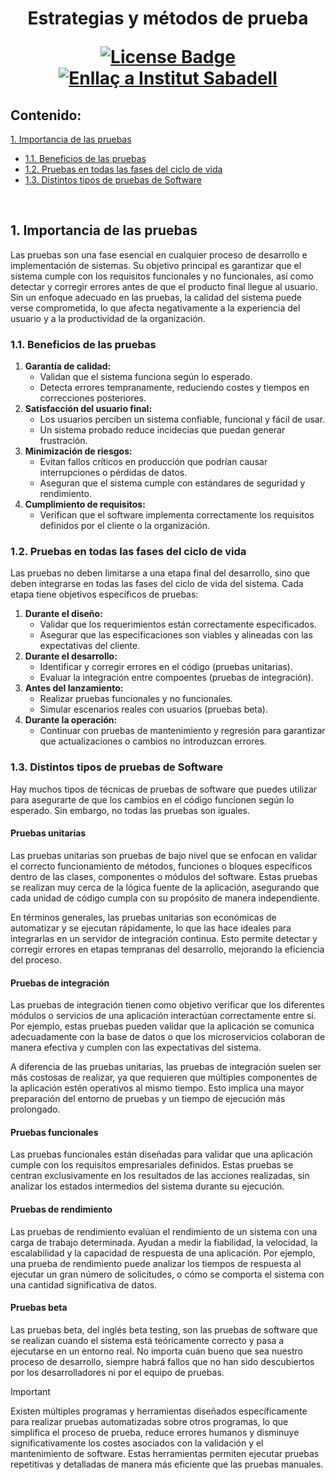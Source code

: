 <h1 align="center">Estrategias y métodos de prueba
<div align="center">

<a href="https://github.com/victordomgs/Teoria-de-sistemas-i-computacion/blob/main/LICENSE"><img src="https://img.shields.io/github/license/abhisheknaiidu/awesome-github-profile-readme?color=2b9348" alt="License Badge"/></a>
<a href="https://agora.xtec.cat/ies-sabadell/"><img src="https://img.shields.io/badge/Institut%20Sabadell-Centre-%23FFD700" alt="Enllaç a Institut Sabadell"/></a>
</a>



</div>

## Contenido:
[1. Importancia de las pruebas](#1-los-sistemas-de-información)  
  - [1.1. Beneficios de las pruebas](#11-beneficios-de-las-pruebas)
  - [1.2. Pruebas en todas las fases del ciclo de vida](#12-pruebas-en-todas-las-fases-del-ciclo-de-vida)
  - [1.3. Distintos tipos de pruebas de Software](#13-distintos-tipos-de-pruebas-de-software)


<br>

## 1. Importancia de las pruebas
Las pruebas son una fase esencial en cualquier proceso de desarrollo e implementación de sistemas. Su objetivo principal es garantizar que el sistema cumple con los requisitos funcionales y no funcionales, así como detectar y corregir errores antes de que el producto final llegue al usuario. Sin un enfoque adecuado en las pruebas, la calidad del sistema puede verse comprometida, lo que afecta negativamente a la experiencia del usuario y a la productividad de la organización.

### 1.1. Beneficios de las pruebas
1. **Garantía de calidad:**
   - Validan que el sistema funciona según lo esperado.
   - Detecta errores tempranamente, reduciendo costes y tiempos en correcciones posteriores.
2. **Satisfacción del usuario final:**
   - Los usuarios perciben un sistema confiable, funcional y fácil de usar.
   - Un sistema probado reduce incidecias que puedan generar frustración.
3. **Minimización de riesgos:**
   - Evitan fallos críticos en producción que podrían causar interrupciones o pérdidas de datos.
   - Aseguran que el sistema cumple con estándares de seguridad y rendimiento.
4. **Cumplimiento de requisitos:**
   - Verifican que el software implementa correctamente los requisitos definidos por el cliente o la organización.

### 1.2. Pruebas en todas las fases del ciclo de vida
Las pruebas no deben limitarse a una etapa final del desarrollo, sino que deben integrarse en todas las fases del ciclo de vida del sistema. Cada etapa tiene objetivos específicos de pruebas:
1. **Durante el diseño:**
   - Validar que los requerimientos están correctamente especificados.
   - Asegurar que las especificaciones son viables y alineadas con las expectativas del cliente.
2. **Durante el desarrollo:**
   - Identificar y corregir errores en el código (pruebas unitarias).
   - Evaluar la integración entre compoentes (pruebas de integración).
3. **Antes del lanzamiento:**
   - Realizar pruebas funcionales y no funcionales.
   - Simular escenarios reales con usuarios (pruebas beta).
4. **Durante la operación:**
   - Continuar con pruebas de mantenimiento y regresión para garantizar que actualizaciones o cambios no introduzcan errores.

### 1.3. Distintos tipos de pruebas de Software
Hay muchos tipos de técnicas de pruebas de software que puedes utilizar para asegurarte de que los cambios en el código funcionen según lo esperado. Sin embargo, no todas las pruebas son iguales.

#### Pruebas unitarias
Las pruebas unitarias son pruebas de bajo nivel que se enfocan en validar el correcto funcionamiento de métodos, funciones o bloques específicos dentro de las clases, componentes o módulos del software. Estas pruebas se realizan muy cerca de la lógica fuente de la aplicación, asegurando que cada unidad de código cumpla con su propósito de manera independiente.

En términos generales, las pruebas unitarias son económicas de automatizar y se ejecutan rápidamente, lo que las hace ideales para integrarlas en un servidor de integración continua. Esto permite detectar y corregir errores en etapas tempranas del desarrollo, mejorando la eficiencia del proceso.

#### Pruebas de integración
Las pruebas de integración tienen como objetivo verificar que los diferentes módulos o servicios de una aplicación interactúan correctamente entre sí. Por ejemplo, estas pruebas pueden validar que la aplicación se comunica adecuadamente con la base de datos o que los microservicios colaboran de manera efectiva y cumplen con las expectativas del sistema.

A diferencia de las pruebas unitarias, las pruebas de integración suelen ser más costosas de realizar, ya que requieren que múltiples componentes de la aplicación estén operativos al mismo tiempo. Esto implica una mayor preparación del entorno de pruebas y un tiempo de ejecución más prolongado.

#### Pruebas funcionales
Las pruebas funcionales están diseñadas para validar que una aplicación cumple con los requisitos empresariales definidos. Estas pruebas se centran exclusivamente en los resultados de las acciones realizadas, sin analizar los estados intermedios del sistema durante su ejecución.

#### Pruebas de rendimiento
Las pruebas de rendimiento evalúan el rendimiento de un sistema con una carga de trabajo determinada. Ayudan a medir la fiabilidad, la velocidad, la escalabilidad y la capacidad de respuesta de una aplicación. Por ejemplo, una prueba de rendimiento puede analizar los tiempos de respuesta al ejecutar un gran número de solicitudes, o cómo se comporta el sistema con una cantidad significativa de datos.

#### Pruebas beta
Las pruebas beta, del inglés beta testing, son las pruebas de software que se realizan cuando el sistema está teóricamente correcto y pasa a ejecutarse en un entorno real. No importa cuán bueno que sea nuestro proceso de desarrollo, siempre habrá fallos que no han sido descubiertos por los desarrolladores ni por el equipo de pruebas.

> [!IMPORTANT]  
> Existen múltiples programas y herramientas diseñados específicamente para realizar pruebas automatizadas sobre otros programas, lo que simplifica el proceso de prueba, reduce errores humanos y disminuye significativamente los costes asociados con la validación y el mantenimiento de software. Estas herramientas permiten ejecutar pruebas repetitivas y detalladas de manera más eficiente que las pruebas manuales.
